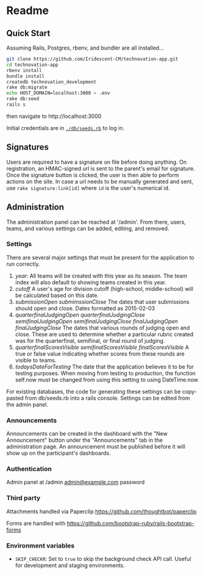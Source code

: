 # Readme

## Quick Start

Assuming Rails, Postgres, rbenv, and bundler are all installed...

``` sh
git clone https://github.com/Iridescent-CM/technovation-app.git
cd technovation-app
rbenv install
bundle install
createdb technovation_development
rake db:migrate
echo HOST_DOMAIN=localhost:3000 > .env
rake db:seed
rails s
```

then navigate to http://localhost:3000

Initial credentials are in [`./db/seeds.rb`](blob/master/db/seeds.rb) to log in.

## Signatures

Users are required to have a signature on file before doing anything. On registration, an HMAC-signed url is sent to the parent's email for signature. Once the signature button is clicked, the user is then able to perform actions on the site.  In case a url needs to be manually generated and sent, use `rake signature:link[id]` where `id` is the user's numerical id.

## Administration

The administration panel can be reached at '/admin'. From there, users, teams, and various settings can be added, editing, and removed.

### Settings

There are several major settings that must be present for the application to run correctly.

1. *year*: All teams will be created with this year as its season. The team index will also default to showing teams created in this year.
2. *cutoff* A user's age for division cutoff (high-school, middle-school) will be calculated based on this date.
3. *submissionOpen* *submimssionClose* The dates that user submissions should open and close. Dates formatted as 2015-02-03
4. *quarterfinalJudgingOpen* *quarterfinalJudgingClose* *semifinalJudgingOpen* *semifinalJudgingClose* *finalJudgingOpen* *finalJudgingClose* The dates that various rounds of judging open and close. These are used to determine whether a particular rubric created was for the quarterfinal, semifinal, or final round of judging.
5. *quarterfinalScoresVisible* *semifinalScoresVisible* *finalScoresVisible* A true or false value indicating whether scores from these rounds are visible to teams.
6. *todaysDateForTesting* The date that the application believes it to be for testing purposes. When moving from testing to production, the function self.now must be changed from using this setting to using DateTime.now 

For existing databases, the code for generating these settings can be copy-pasted from db/seeds.rb into a rails console. Settings can be edited from the admin panel.


### Announcements

Announcements can be created in the dashboard with the "New Announcement" button under the "Announcements" tab in the administration page.  An announcement must be published before it will show up on the participant's dashboards.

### Authentication

Admin panel at /admin
admin@example.com
password

### Third party
Attachments handled via Paperclip
https://github.com/thoughtbot/paperclip

Forms are handled with
https://github.com/bootstrap-ruby/rails-bootstrap-forms

### Environment variables

- `SKIP_CHECKR`: Set to `true` to skip the background check API call. Useful for development and staging environments.

